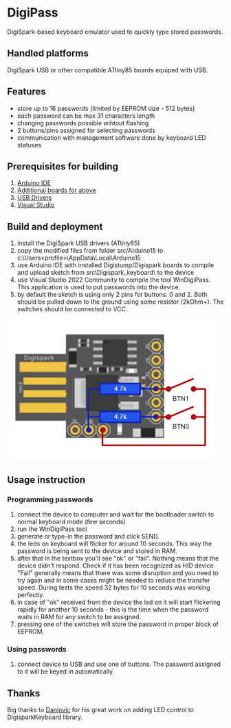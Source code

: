 # DigiPass

DigiSpark-based keyboard emulator used to quickly type stored passwords.

## Handled platforms

DigiSpark USB or other compatible ATtiny85 boards equiped with USB.

## Features

- store up to 16 passwords (limited by EEPROM size - 512 bytes)
- each password can be max 31 characters length
- changing passwords possible wihtout flashing
- 2 buttons/pins assigned for selecting passwords
- communication with management software done by keyboard LED statuses

## Prerequisites for building

1. [Arduino IDE](https://www.arduino.cc/en/Main/Software)
2. [Additional boards for above](http://digistump.com/package_digistump_index.json)
3. [USB Drivers](https://github.com/digistump/DigistumpArduino/tree/master/tools)
4. [Visual Studio](https://visualstudio.microsoft.com/vs/community)

## Build and deployment

1. install the DigiSpark USB drivers (ATtiny85)
2. copy the modified files from folder src/Arduino15 to c:\Users\<profile>\AppData\Local\Arduino15
3. use Arduino IDE with installed Digistump/Digispark boards to compile and upload sketch from src\Digispark_keyboard\ to the device
4. use Visual Studio 2022 Community to compile the tool WinDigiPass. This application is used to put passwords into the device.
5. by default the sketch is using only 2 pins for buttons: 0 and 2. Both should be pulled down to the ground using some resistor (2kOhm+). The switches should be connected to VCC.

![image](https://github.com/daniszewski/DigiPass/blob/main/images/DigiSpark1.png)

## Usage instruction

### Programming passwords

1. connect the device to computer and wait for the bootloader switch to normal keyboard mode (few seconds)
2. run the WinDigiPass tool
3. generate or type-in the password and click SEND. 
4. the leds on keyboard will flicker for around 10 seconds. This way the password is being sent to the device and stored in RAM.
5. after that in the textbox you'll see "ok" or "fail". Nothing means that the device didn't respond. Check if it has been recognized as HID device. "Fail" generally means that there was some disruption and you need to try again and in some cases might be needed to reduce the transfer speed. During tests the speed 32 bytes for 10 seconds was working perfectly.
6. in case of "ok" received from the device the led on it will start flickering rapidly for another 10 seconds - this is the time when the password waits in RAM for any switch to be assigned. 
7. pressing one of the switches will store the password in proper block of EEPROM.

### Using passwords

1. connect device to USB and use one of buttons. The password assigned to it will be keyed in automatically.

## Thanks

Big thanks to [Danjovic](https://github.com/Danjovic) for his great work on adding LED control to DigisparkKeyboard library.

